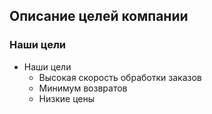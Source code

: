 ## Описание целей компании
### Наши цели

* Наши цели
  * Высокая скорость обработки заказов
  * Минимум возвратов
  * Низкие цены
